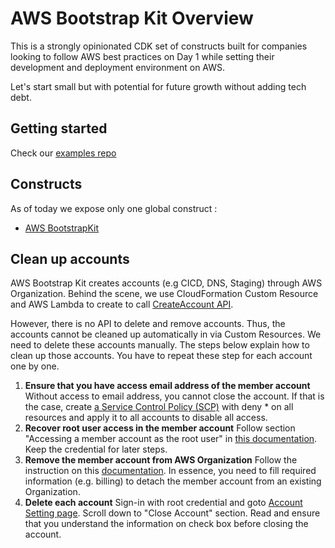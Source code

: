 # AWS Bootstrap Kit Overview

This is a strongly opinionated CDK set of constructs built for companies looking to follow AWS best practices on Day 1 while setting their development and deployment environment on AWS.

Let's start small but with potential for future growth without adding tech debt.

## Getting started

Check our [examples repo](https://github.com/aws-samples/aws-bootstrap-kit-examples)

## Constructs

As of today we expose only one global construct :

* [AWS BootstrapKit](./source/aws-bootstrap-kit/README.md)

## Clean up accounts

AWS Bootstrap Kit creates accounts (e.g CICD, DNS, Staging) through AWS Organization. Behind the scene, we use CloudFormation Custom Resource and AWS Lambda to create to call [CreateAccount API](https://docs.aws.amazon.com/organizations/latest/APIReference/API_CreateAccount.html). 

However, there is no API to delete and remove accounts. Thus, the accounts cannot be cleaned up automatically in via Custom Resources. We need to delete these accounts manually. The steps below explain how to clean up those accounts. You have to repeat these step for each account one by one.

1. **Ensure that you have access email address of the member account** Without access to email address, you cannot close the account. If that is the case, create [a Service Control Policy (SCP)](https://docs.aws.amazon.com/organizations/latest/userguide/orgs_manage_policies_scps.html) with deny * on all resources and apply it to all accounts to disable all access.
2. **Recover root user access in the member account** Follow section "Accessing a member account as the root user" in [this documentation](https://docs.aws.amazon.com/organizations/latest/userguide/orgs_manage_accounts_access.html#orgs_manage_accounts_access-as-root). Keep the credential for later steps.
3. **Remove the member account from AWS Organization** Follow the instruction on this [documentation](https://docs.aws.amazon.com/organizations/latest/userguide/orgs_manage_accounts_remove.html). In essence, you need to fill required information (e.g. billing) to detach the member account from an existing Organization.    
4. **Delete each account** Sign-in with root credential and goto [Account Setting page](https://console.aws.amazon.com/billing/home?#/account). Scroll down to "Close Account" section. Read and ensure that you understand the information on check box before closing the account. 
